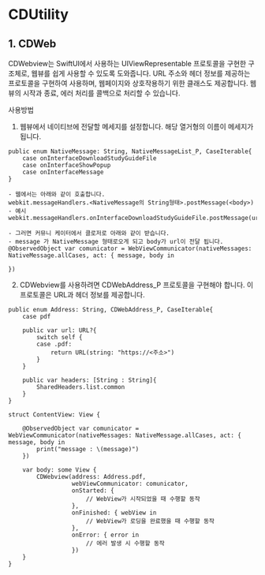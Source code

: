 # CDUtility


## 1. CDWeb

CDWebview는 SwiftUI에서 사용하는 UIViewRepresentable 프로토콜을 구현한 구조체로, 웹뷰를 쉽게 사용할 수 있도록 도와줍니다. URL 주소와 헤더 정보를 제공하는 프로토콜을 구현하여 사용하며, 웹페이지와 상호작용하기 위한 클래스도 제공합니다. 웹뷰의 시작과 종료, 에러 처리를 콜백으로 처리할 수 있습니다.

사용방법

1. 웹뷰에서 네이티브에 전달할 메세지를 설정합니다. 해당 열거형의 이름이 메세지가 됩니다.
```
public enum NativeMessage: String, NativeMessageList_P, CaseIterable{
    case onInterfaceDownloadStudyGuideFile
    case onInterfaceShowPopup
    case onInterfaceMessage
}

- 웹에서는 아래와 같이 호출합니다.
webkit.messageHandlers.<NativeMessage의 String형태>.postMessage(<body>)
- 예시
webkit.messageHandlers.onInterfaceDownloadStudyGuideFile.postMessage(url)

- 그러면 커뮤니 케이터에서 클로저로 아래와 같이 받습니다.
- message 가 NativeMessage 형태로오게 되고 body가 url이 전달 됩니다.
@ObservedObject var comunicator = WebViewCommunicator(nativeMessages: NativeMessage.allCases, act: { message, body in
        
})
```

2. CDWebview를 사용하려면 CDWebAddress_P 프로토콜을 구현해야 합니다. 이 프로토콜은 URL과 헤더 정보를 제공합니다.
```
public enum Address: String, CDWebAddress_P, CaseIterable{
    case pdf
    
    public var url: URL?{
        switch self {
        case .pdf:
            return URL(string: "https://<주소>")
        }
    }
    
    public var headers: [String : String]{
        SharedHeaders.list.common
    }
}

```
```
struct ContentView: View {

    @ObservedObject var comunicator = WebViewCommunicator(nativeMessages: NativeMessage.allCases, act: { message, body in
        print("message : \(message)")
    })

    var body: some View {
        CDWebview(address: Address.pdf,
                  webViewCommunicator: comunicator,
                  onStarted: {
                      // WebView가 시작되었을 때 수행할 동작
                  },
                  onFinished: { webView in
                      // WebView가 로딩을 완료했을 때 수행할 동작
                  },
                  onError: { error in
                      // 에러 발생 시 수행할 동작
                  })
    }
}
```




